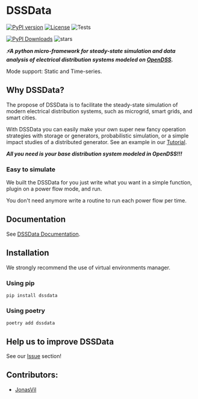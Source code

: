 # DSSData

[![PyPI version](https://badge.fury.io/py/dssdata.svg)](https://pypi.org/project/dssdata/)
[![License](https://img.shields.io/github/license/felipemarkson/dssdata)](https://github.com/felipemarkson/dssdata/blob/master/LICENSE)
![Tests](https://github.com/felipemarkson/dssdata/actions/workflows/test.yml/badge.svg)

[![PyPI Downloads](https://img.shields.io/pypi/dm/dssdata.svg?label=PyPI%20downloads)](
https://pypi.org/project/numpy/)
![stars](https://img.shields.io/github/stars/felipemarkson/dssdata)

_**⚡A python micro-framework for steady-state simulation and data analysis of electrical distribution systems modeled on [OpenDSS](https://www.epri.com/#/pages/sa/opendss?lang=en).**_

Mode support: Static and Time-series.

## Why DSSData?

The propose of DSSData is to facilitate the steady-state simulation of modern electrical distribution systems, such as microgrid, smart grids, and smart cities.

With DSSData you can easily make your own super new fancy operation strategies with storage or generators, probabilistic simulation, or a simple impact studies of a distributed generator. See an example in our [Tutorial](https://felipemarkson.github.io/dssdata/tutorial/).

**_All you need is your base distribution system modeled in OpenDSS!!!_**

### Easy to simulate

We built the DSSData for you just write what you want in a simple function, plugin on a power flow mode, and run. 

You don't need anymore write a routine to run each power flow per time. 

## Documentation

See [DSSData Documentation](https://felipemarkson.github.io/dssdata).

## Installation

We strongly recommend the use of virtual environments manager.

### Using pip

```console
pip install dssdata
```

### Using poetry

```console
poetry add dssdata
```

## Help us to improve DSSData

See our [Issue](https://github.com/felipemarkson/dssdata/issues) section!


## Contributors: 

- [JonasVil](https://github.com/felipemarkson/power-flow-analysis/commits?author=JonasVil)
